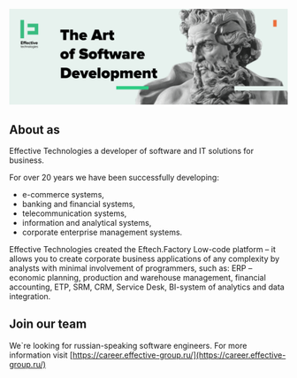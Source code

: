 
![logo](../images/eftech-logo.png)

## About as

Effective Technologies a developer of software and IT solutions for business.

For over 20 years we have been successfully developing:

* e-commerce systems,
* banking and financial systems,
* telecommunication systems,
* information and analytical systems,
* corporate enterprise management systems.

Effective Technologies created the Eftech.Factory Low-code platform – it allows you to create corporate business 
applications of any complexity by analysts with minimal involvement of programmers, such as: ERP – economic planning, 
production and warehouse management, financial accounting, ETP, SRM, CRM, Service Desk, BI-system of analytics and data 
integration.

## Join our team

We`re looking for russian-speaking software engineers. For more information visit [https://career.effective-group.ru/](https://career.effective-group.ru/)
